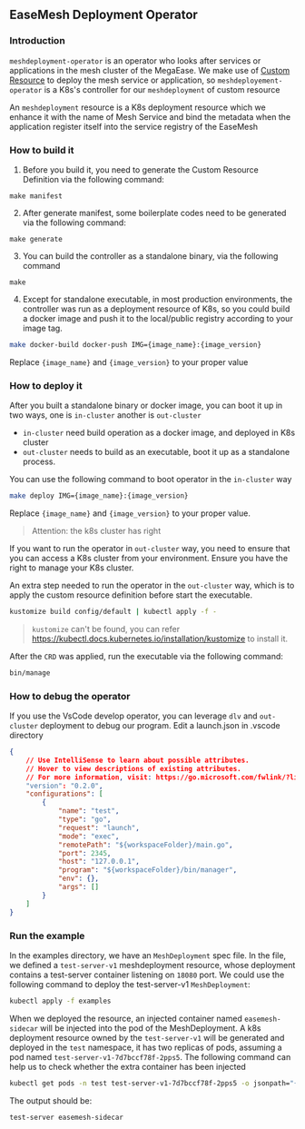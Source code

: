 ## EaseMesh Deployment Operator

### Introduction


`meshdeployment-operator` is an operator who looks after services or applications in the mesh cluster of the MegaEase. We make use of [Custom Resource](https://kubernetes.io/docs/concepts/extend-kubernetes/api-extension/custom-resources/) to deploy the mesh service or application, so `meshdeployement-operator` is a K8s's controller for our `meshdeployment` of custom resource


An `meshdeployment` resource is a K8s deployment resource which we enhance it with the name of Mesh Service and bind the metadata when the application register itself into the service registry of the EaseMesh

### How to build it

1. Before you build it, you need to generate the Custom Resource Definition via the following command:

```shell
make manifest
```

2. After generate manifest, some boilerplate codes need to be generated via the following command:

```shell
make generate
```

3. You can build the controller as a standalone binary, via the following command

```shell
make 
```

4. Except for standalone executable, in most production environments, the controller was run as a deployment resource of K8s, so you could build a docker image and push it to the local/public registry according to your image tag.

```bash
make docker-build docker-push IMG={image_name}:{image_version}
```

Replace `{image_name}` and `{image_version}` to your proper value


### How to deploy it

After you built a standalone binary or docker image, you can boot it up in two ways, one is `in-cluster` another is `out-cluster`

- `in-cluster` need build operation as a docker image, and deployed in K8s cluster
- `out-cluster` needs to build as an executable, boot it up as a standalone process.


You can use the following command to boot operator in the `in-cluster` way

```bash
make deploy IMG={image_name}:{image_version}
```

Replace `{image_name}` and `{image_version}` to your proper value.

> Attention: the k8s cluster has right 

If you want to run the operator in `out-cluster` way, you need to ensure that you can access a K8s cluster from your environment. Ensure you have the right to manage your K8s cluster.

An extra step needed to run the operator in the `out-cluster` way, which is to apply the custom resource definition before start the executable.

```bash
kustomize build config/default | kubectl apply -f - 
```

> `kustomize` can't be found, you can refer https://kubectl.docs.kubernetes.io/installation/kustomize to install it.

After the `CRD` was applied, run the executable via the following command:

```bash
bin/manage
```

### How to debug the operator

If you use the VsCode develop operator, you can leverage `dlv` and `out-cluster` deployment to debug our program. Edit a launch.json in .vscode directory

```json
{
    // Use IntelliSense to learn about possible attributes.
    // Hover to view descriptions of existing attributes.
    // For more information, visit: https://go.microsoft.com/fwlink/?linkid=830387
    "version": "0.2.0",
    "configurations": [
        {
            "name": "test",
            "type": "go",
            "request": "launch",
            "mode": "exec",
            "remotePath": "${workspaceFolder}/main.go",
            "port": 2345,
            "host": "127.0.0.1",
            "program": "${workspaceFolder}/bin/manager",
            "env": {},
            "args": []
        }
    ]
}
```

### Run the example

In the examples directory, we have an `MeshDeployment` spec file. In the file, we defined a `test-server-v1` meshdeployment resource, whose deployment contains a test-server container listening on `18080` port.  We could use the following command to deploy the test-server-v1 `MeshDeployment`:

```bash
kubectl apply -f examples
```

When we deployed the resource, an injected container named `easemesh-sidecar` will be injected into the pod of the MeshDeployment. A k8s deployment resource owned by the `test-server-v1` will be generated and deployed in the `test` namespace, it has two replicas of pods, assuming a pod named `test-server-v1-7d7bccf78f-2pps5`. The following command can help us to check whether the extra container has been injected

```bash
kubectl get pods -n test test-server-v1-7d7bccf78f-2pps5 -o jsonpath="{.spec.containers[*].name}"
```

The output should be:

```bash
test-server easemesh-sidecar
```

